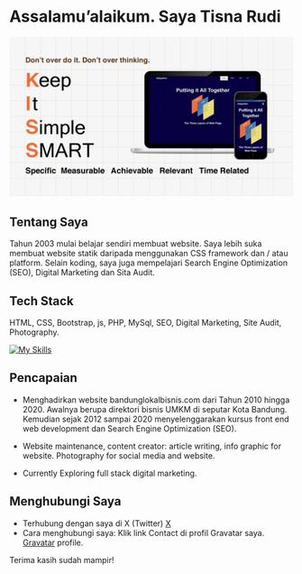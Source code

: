 # Assalamu’alaikum. Saya Tisna Rudi

<img src="KISS-Principle.png" alt="KISS principle">


## Tentang Saya

Tahun 2003 mulai belajar sendiri membuat website. Saya lebih suka membuat website statik daripada menggunakan CSS framework dan / atau platform. Selain koding, saya juga mempelajari Search Engine Optimization (SEO), Digital Marketing dan Sita Audit.


## Tech Stack

HTML, CSS, Bootstrap, js, PHP, MySql, SEO, Digital Marketing, Site Audit, Photography.

[![My Skills](https://skillicons.dev/icons?i=html,css,bootstrap,js,php,wordpress)](https://skillicons.dev)


## Pencapaian

-  Menghadirkan website bandunglokalbisnis.com dari Tahun 2010 hingga 2020. Awalnya berupa direktori bisnis UMKM di seputar Kota Bandung. Kemudian sejak 2012 sampai 2020 menyelenggarakan kursus front end web development dan Search Engine Optimization (SEO).

- Website maintenance, content creator: article writing, info graphic for website. Photography for social media and website.

- Currently Exploring full stack digital marketing.


## Menghubungi Saya

- Terhubung dengan saya di X (Twitter) [X](https://x.com/trisnya11)
- Cara menghubungi saya: Klik link Contact di profil Gravatar saya. [Gravatar](https://gravatar.com/bigloveadagio) profile.

Terima kasih sudah mampir!

<!--
**tisnarudi/tisnarudi** is a ✨ _special_ ✨ repository because its `README.md` (this file) appears on your GitHub profile.

Here are some ideas to get you started:

- 🔭 I’m currently working on ...
- 🌱 I’m currently learning ...
- 👯 I’m looking to collaborate on ...
- 🤔 I’m looking for help with ...
- 💬 Ask me about ...
- 📫 How to reach me: ...
- 😄 Pronouns: ...
- ⚡ Fun fact: ...
-->
